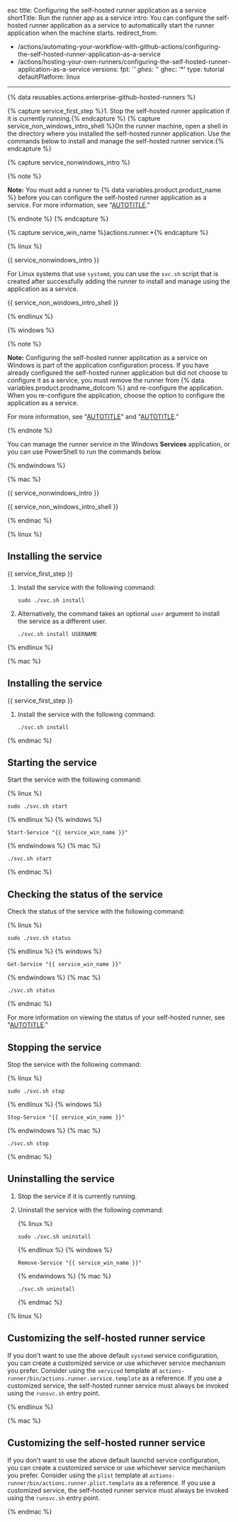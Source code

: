 esc
title: Configuring the self-hosted runner application as a service
shortTitle: Run the runner app as a service
intro: You can configure the self-hosted runner application as a service to automatically start the runner application when the machine starts.
redirect_from:
  - /actions/automating-your-workflow-with-github-actions/configuring-the-self-hosted-runner-application-as-a-service
  - /actions/hosting-your-own-runners/configuring-the-self-hosted-runner-application-as-a-service
versions:
  fpt: '*'
  ghes: '*'
  ghec: '*'
type: tutorial
defaultPlatform: linux
---
 
{% data reusables.actions.enterprise-github-hosted-runners %}

{% capture service_first_step %}1. Stop the self-hosted runner application if it is currently running.{% endcapture %}
{% capture service_non_windows_intro_shell %}On the runner machine, open a shell in the directory where you installed the self-hosted runner application. Use the commands below to install and manage the self-hosted runner service.{% endcapture %}

{% capture service_nonwindows_intro %}

{% note %}

**Note:** You must add a runner to {% data variables.product.product_name %} before you can configure the self-hosted runner application as a service.
For more information, see "[AUTOTITLE](/actions/hosting-your-own-runners/managing-self-hosted-runners/adding-self-hosted-runners)."

{% endnote %}
{% endcapture %}

{% capture service_win_name %}actions.runner.*{% endcapture %}

{% linux %}

{{ service_nonwindows_intro }}

For Linux systems that use `systemd`, you can use the `svc.sh` script that is created after successfully adding the runner to install and manage using the application as a service.

{{ service_non_windows_intro_shell }}

{% endlinux %}

{% windows %}

{% note %}

**Note:** Configuring the self-hosted runner application as a service on Windows is part of the application configuration process. If you have already configured the self-hosted runner application but did not choose to configure it as a service, you must remove the runner from {% data variables.product.prodname_dotcom %} and re-configure the application. When you re-configure the application, choose the option to configure the application as a service.

For more information, see "[AUTOTITLE](/actions/hosting-your-own-runners/managing-self-hosted-runners/removing-self-hosted-runners)" and "[AUTOTITLE](/actions/hosting-your-own-runners/managing-self-hosted-runners/adding-self-hosted-runners)."

{% endnote %}

You can manage the runner service in the Windows **Services** application, or you can use PowerShell to run the commands below.

{% endwindows %}

{% mac %}

{{ service_nonwindows_intro }}

{{ service_non_windows_intro_shell }}

{% endmac %}

{% linux %}

## Installing the service

{{ service_first_step }}
1. Install the service with the following command:

   ```shell
   sudo ./svc.sh install
   ```

1. Alternatively, the command takes an optional `user` argument to install the service as a different user.

   ```shell
   ./svc.sh install USERNAME
   ```

{% endlinux %}

{% mac %}

## Installing the service

{{ service_first_step }}
1. Install the service with the following command:

   ```shell
   ./svc.sh install
   ```

{% endmac %}

## Starting the service

Start the service with the following command:

{% linux %}

```shell
sudo ./svc.sh start
```

{% endlinux %}
{% windows %}

```shell
Start-Service "{{ service_win_name }}"
```

{% endwindows %}
{% mac %}

```shell
./svc.sh start
```

{% endmac %}

## Checking the status of the service

Check the status of the service with the following command:

{% linux %}

```shell
sudo ./svc.sh status
```

{% endlinux %}
{% windows %}

```shell
Get-Service "{{ service_win_name }}"
```

{% endwindows %}
{% mac %}

```shell
./svc.sh status
```

{% endmac %}

 For more information on viewing the status of your self-hosted runner, see  "[AUTOTITLE](/actions/hosting-your-own-runners/managing-self-hosted-runners/monitoring-and-troubleshooting-self-hosted-runners)."

## Stopping the service

Stop the service with the following command:

{% linux %}

```shell
sudo ./svc.sh stop
```

{% endlinux %}
{% windows %}

```shell
Stop-Service "{{ service_win_name }}"
```

{% endwindows %}
{% mac %}

```shell
./svc.sh stop
```

{% endmac %}

## Uninstalling the service

1. Stop the service if it is currently running.
1. Uninstall the service with the following command:

    {% linux %}

    ```shell
    sudo ./svc.sh uninstall
    ```

    {% endlinux %}
    {% windows %}

    ```shell
    Remove-Service "{{ service_win_name }}"
    ```

    {% endwindows %}
    {% mac %}

    ```shell
    ./svc.sh uninstall
    ```

    {% endmac %}

{% linux %}

## Customizing the self-hosted runner service

If you don't want to use the above default `systemd` service configuration, you can create a customized service or use whichever service mechanism you prefer. Consider using the `serviced` template at `actions-runner/bin/actions.runner.service.template` as a reference. If you use a customized service, the self-hosted runner service must always be invoked using the `runsvc.sh` entry point.

{% endlinux %}

{% mac %}

## Customizing the self-hosted runner service

If you don't want to use the above default launchd service configuration, you can create a customized service or use whichever service mechanism you prefer. Consider using the `plist` template at `actions-runner/bin/actions.runner.plist.template` as a reference. If you use a customized service, the self-hosted runner service must always be invoked using the `runsvc.sh` entry point.

{% endmac %}

